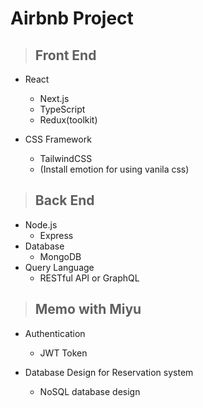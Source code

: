 # Airbnb Project

> ## Front End

- React

  - Next.js
  - TypeScript
  - Redux(toolkit)

- CSS Framework
  - TailwindCSS
  - (Install emotion for using vanila css)

> ## Back End

- Node.js
  - Express
- Database
  - MongoDB
- Query Language
  - RESTful API or GraphQL

> ## Memo with Miyu

- Authentication

  - JWT Token

- Database Design for Reservation system
  - NoSQL database design
